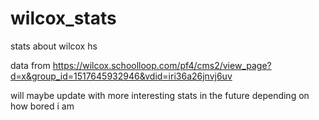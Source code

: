 # wilcox_stats
stats about wilcox hs

data from https://wilcox.schoolloop.com/pf4/cms2/view_page?d=x&group_id=1517645932946&vdid=iri36a26jnvj6uv

will maybe update with more interesting stats in the future depending on how bored i am
